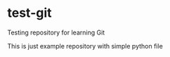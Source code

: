 # test-git
Testing repository for learning Git

This is just example repository with simple python file